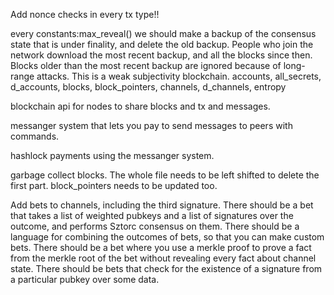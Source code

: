 Add nonce checks in every tx type!!

every constants:max_reveal() we should make a backup of the consensus state that is under finality, and delete the old backup.
People who join the network download the most recent backup, and all the blocks since then. Blocks older than the most recent backup are ignored because of long-range attacks. This is a weak subjectivity blockchain.
accounts, all_secrets, d_accounts, blocks, block_pointers, channels, d_channels, entropy

blockchain api for nodes to share blocks and tx and messages.

messanger system that lets you pay to send messages to peers with commands.

hashlock payments using the messanger system.

garbage collect blocks. The whole file needs to be left shifted to delete the first part. block_pointers needs to be updated too. 

Add bets to channels, including the third signature.
There should be a bet that takes a list of weighted pubkeys and a list of signatures over the outcome, and performs Sztorc consensus on them.
There should be a language for combining the outcomes of bets, so that you can make custom bets.
There should be a bet where you use a merkle proof to prove a fact from the merkle root of the bet without revealing every fact about channel state.
There should be bets that check for the existence of a signature from a particular pubkey over some data.

